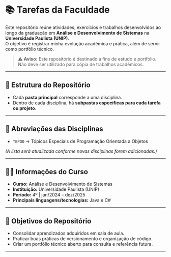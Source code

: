 # 📚 Tarefas da Faculdade  

Este repositório reúne atividades, exercícios e trabalhos desenvolvidos ao longo da graduação em **Análise e Desenvolvimento de Sistemas** na **Universidade Paulista (UNIP)**.  
O objetivo é registrar minha evolução acadêmica e prática, além de servir como portfólio técnico.  

> ⚠️ **Aviso:** Este repositório é destinado a fins de estudo e portfólio. Não deve ser utilizado para cópia de trabalhos acadêmicos.  

---

## 📂 Estrutura do Repositório  

- Cada **pasta principal** corresponde a uma disciplina.  
- Dentro de cada disciplina, há **subpastas específicas para cada tarefa ou projeto**.  

---

## 🔑 Abreviações das Disciplinas  

- `TEPOO` → Tópicos Especiais de Programação Orientada a Objetos  

*(A lista será atualizada conforme novas disciplinas forem adicionadas.)*  

---

## 👨‍🎓 Informações do Curso  

- **Curso:** Análise e Desenvolvimento de Sistemas  
- **Instituição:** Universidade Paulista (UNIP)  
- **Período:** 4º | jan/2024 – dez/2025  
- **Principais linguagens/tecnologias:** Java e C#  

---

## 🚀 Objetivos do Repositório  

- Consolidar aprendizados adquiridos em sala de aula.  
- Praticar boas práticas de versionamento e organização de código.  
- Criar um portfólio técnico aberto para consulta e referência futura.  

---
